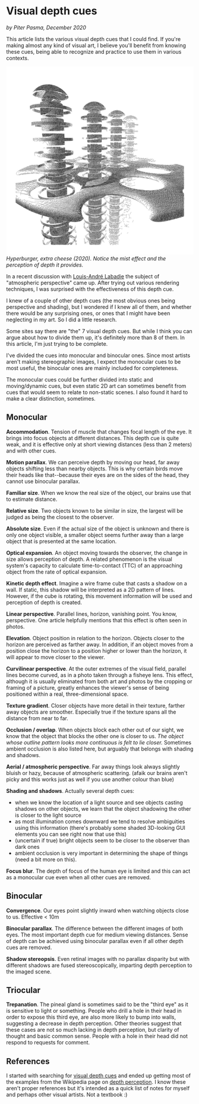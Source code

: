 # Visual depth cues
*by Piter Pasma, December 2020*

This article lists the various visual depth cues that I could find. If you're making almost any kind of visual art, I believe you'll benefit from knowing these cues, being able to recognize and practice to use them in various contexts.

![Hyperburger, extra cheese (2020). Notice the mist effect and the perception of depth it provides.](depth-cues1.jpg)
*Hyperburger, extra cheese (2020). Notice the mist effect and the perception of depth it provides.*

In a recent discussion with [Louis-André Labadie](https://www.instagram.com/lalabadie/) the subject of "atmospheric perspective" came up. After trying out various rendering techniques, I was surprised with the effectiveness of this depth cue.

I knew of a couple of other depth cues (the most obvious ones being perspective and shading), but I wondered if I knew all of them, and whether there would be any surprising ones, or ones that I might have been neglecting in my art. So I did a little research.

Some sites say there are "the" 7 visual depth cues. But while I think you can argue about how to divide them up, it's definitely more than 8 of them. In this article, I'm just trying to be complete.

I've divided the cues into monocular and binocular ones. Since most artists aren't making stereographic images, I expect the monocular cues to be most useful, the binocular ones are mainly included for completeness. 

The monocular cues could be further divided into static and moving/dynamic cues, but even static 2D art can sometimes benefit from cues that would seem to relate to non-static scenes. I also found it hard to make a clear distinction, sometimes. 

## Monocular

**Accommodation**. Tension of muscle that changes focal length of the eye. It brings into focus objects at different distances. This depth cue is quite weak, and it is effective only at short viewing distances (less than 2 meters) and with other cues.

**Motion parallax**. We can perceive depth by moving our head, far away objects shifting less than nearby objects. This is why certain birds move their heads like that--because their eyes are on the sides of the head, they cannot use binocular parallax.

**Familiar size**. When we know the real size of the object, our brains use that to estimate distance.

**Relative size**. Two objects known to be similar in size, the largest will be judged as being the closest to the observer.

**Absolute size**. Even if the actual size of the object is unknown and there is only one object visible, a smaller object seems further away than a large object that is presented at the same location.

**Optical expansion**. An object moving towards the observer, the change in size allows perception of depth. A related phenomenon is the visual system's capacity to calculate time-to-contact (TTC) of an approaching object from the rate of optical expansion.

**Kinetic depth effect**. Imagine a wire frame cube that casts a shadow on a wall. If static, this shadow will be interpreted as a 2D pattern of lines. However, if the cube is rotating, this movement information will be used and perception of depth is created.

**Linear perspective**. Parallel lines, horizon, vanishing point. You know, perspective. One article helpfully mentions that this effect is often seen in photos.

**Elevation**. Object position in relation to the horizon. Objects closer to the horizon are perceived as farther away. In addition, if an object moves from a position close the horizon to a position higher or lower than the horizon, it will appear to move closer to the viewer.

**Curvilinear perspective**. At the outer extremes of the visual field, parallel lines become curved, as in a photo taken through a fisheye lens. This effect, although it is usually eliminated from both art and photos by the cropping or framing of a picture, greatly enhances the viewer's sense of being positioned within a real, three-dimensional space.

**Texture gradient**. Closer objects have more detail in their texture, farther away objects are smoother. Especially true if the texture spans all the distance from near to far.

**Occlusion / overlap**. When objects block each other out of our sight, we know that the object that blocks the other one is closer to us. *The object whose outline pattern looks more continuous is felt to lie closer.* Sometimes ambient occlusion is also listed here, but arguably that belongs with shading and shadows.

**Aerial / atmospheric perspective**. Far away things look always slightly bluish or hazy, because of atmospheric scattering. (afaik our brains aren't picky and this works just as well if you use another colour than blue)

**Shading and shadows**. Actually several depth cues:
  - when we know the location of a light source and see objects casting shadows on other objects, we learn that the object shadowing the other is closer to the light source
  - as most illumination comes downward we tend to resolve ambiguities using this information (there's probably some shaded 3D-looking GUI elements you can see right now that use this)
  - (uncertain if true) bright objects seem to be closer to the observer than dark ones
  - ambient occlusion is very important in determining the shape of things (need a bit more on this).

**Focus blur**. The depth of focus of the human eye is limited and this can act as a monocular cue even when all other cues are removed.

## Binocular

**Convergence**. Our eyes point slightly inward when watching objects close to us. Effective < 10m

**Binocular parallax**. The difference between the different images of both eyes. The most important depth cue for medium viewing distances. Sense of depth can be achieved using binocular parallax even if all other depth cues are removed. 

**Shadow stereopsis**. Even retinal images with no parallax disparity but with different shadows are fused stereoscopically, imparting depth perception to the imaged scene. 

## Triocular

**Trepanation**. The pineal gland is sometimes said to be the "third eye" as it is sensitive to light or something. People who drill a hole in their head in order to expose this third eye, are also more likely to bump into walls, suggesting a decrease in depth perception. Other theories suggest that these cases are not so much lacking in depth perception, but clarity of thought and basic common sense. People with a hole in their head did not respond to requests for comment.

## References

I started with searching for [visual depth cues](https://www.google.com/search?hl=en&q=visual%20depth%20cues) and ended up getting most of the examples from the Wikipedia page on [depth perception](https://en.wikipedia.org/wiki/Depth_perception). I know these aren't proper references but it's intended as a quick list of notes for myself and perhaps other visual artists. Not a textbook :)